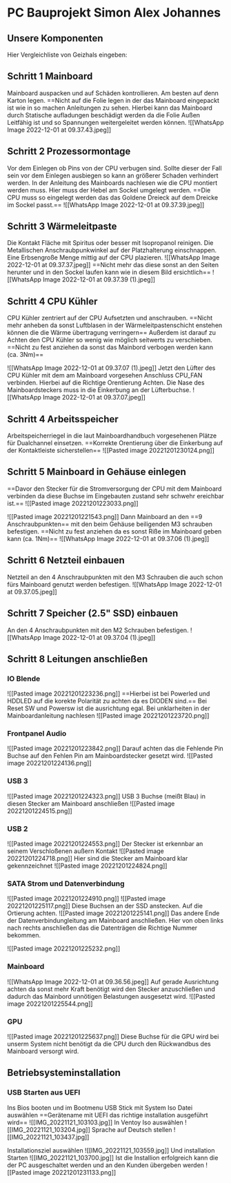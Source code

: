 # PC Bauprojekt Simon Alex Johannes

## Unsere Komponenten
Hier Vergleichliste von Geizhals eingeben:

## Schritt 1 Mainboard
Mainboard auspacken und auf Schäden kontrollieren. Am besten auf denn Karton legen. ==Nicht auf die Folie legen in der das Mainboard eingepackt ist wie in so machen Anleitungen zu sehen. Hierbei kann das Mainboard durch Statische aufladungen beschädigt werden da die Folie Außen Leitfähig ist und so Spannungen weitergeleitet werden können.
![[WhatsApp Image 2022-12-01 at 09.37.43.jpeg]]

## Schritt 2 Prozessormontage
Vor dem Einlegen ob Pins von der CPU verbugen sind. Sollte dieser der Fall sein vor dem Einlegen ausbiegen so kann an größerer Schaden verhindert werden.
In der Anleitung des Mainboards nachlesen wie die CPU montiert werden muss. Hier muss der Hebel am Sockel umgelegt werden. ==Die CPU muss so eingelegt werden das das Goldene Dreieck auf dem Dreicke im Sockel passt.== 
![[WhatsApp Image 2022-12-01 at 09.37.39.jpeg]]

## Schritt 3 Wärmeleitpaste
Die Kontakt Fläche mit Spiritus oder besser mit Isopropanol reinigen. Die Metallischen Anschraubpunkwinkel auf der Platzhalterung einschnappen. 
Eine Erbsengroße Menge mittig auf der CPU plazieren. ![[WhatsApp Image 2022-12-01 at 09.37.37.jpeg]]
==Nicht mehr das diese sonst an den Seiten herunter und in den Sockel laufen kann wie in diesem Bild ersichtlich==
![[WhatsApp Image 2022-12-01 at 09.37.39 (1).jpeg]]
## Schritt 4 CPU Kühler
CPU Kühler zentriert auf der CPU Aufsetzten und anschrauben. ==Nicht mehr anheben da sonst Luftblasen in der Wärmeleitpastenschicht enstehen können die die Wärme übertragung verringern== Außerdem ist darauf zu Achten den CPU Kühler so wenig wie möglich seitwerts zu verschieben.
==Nicht zu fest anziehen da sonst das Mainbord verbogen werden kann (ca. 3Nm)==

![[WhatsApp Image 2022-12-01 at 09.37.07 (1).jpeg]]
Jetzt den Lüfter des CPU Kühler mit dem am Mainboard vorgesehen Anschluss CPU_FAN verbinden. Hierbei auf die Richtige Orentierung Achten. Die Nase des Mainboardsteckers muss in die Einkerbung an der Lüfterbuchse. ![[WhatsApp Image 2022-12-01 at 09.37.07.jpeg]]

## Schritt 4 Arbeitsspeicher
Arbeitspeicherriegel in die laut Mainboardhandbuch vorgesehenen Plätze für Dualchannel einsetzen. ==Korrekte Orentierung über die Einkerbung auf der Kontaktleiste sicherstellen==
![[Pasted image 20221201230124.png]]


## Schritt 5 Mainboard in Gehäuse einlegen
==Davor den Stecker für die Stromversorgung der CPU mit dem Mainboard verbinden da diese Buchse im Eingebauten zustand sehr schwehr ereichbar ist.== 
![[Pasted image 20221201223033.png]]

![[Pasted image 20221201221543.png]]
Dann Mainboard an den ==9 Anschraubpunkten== mit den beim Gehäuse beiligenden M3 schrauben befestigen. ==Nicht zu fest anziehen da es sonst Riße im Mainboard geben kann (ca. 1Nm)==
![[WhatsApp Image 2022-12-01 at 09.37.06 (1).jpeg]]

## Schritt 6 Netzteil einbauen
Netzteil an den 4 Anschraubpunkten mit den M3 Schrauben die auch schon fürs Mainboard genutzt werden befestigen.
![[WhatsApp Image 2022-12-01 at 09.37.05.jpeg]]

## Schritt 7 Speicher (2.5" SSD) einbauen
An den 4 Anschraubpunkten mit den M2 Schrauben befestigen.
![[WhatsApp Image 2022-12-01 at 09.37.04 (1).jpeg]]
## Schritt 8 Leitungen anschließen
### IO Blende
![[Pasted image 20221201223236.png]]
==Hierbei ist bei Powerled und HDDLED auf die korekte Polarität zu achten da es DIODEN sind.==
Bei Reset SW und Powersw ist die ausrichtung egal. Bei unklarheiten in der Mainboardanleitung nachlesen
![[Pasted image 20221201223720.png]]
### Frontpanel Audio
![[Pasted image 20221201223842.png]]
Darauf achten das die Fehlende Pin Buchse auf den Fehlen Pin am Mainboardstecker gesetzt wird.
![[Pasted image 20221201224136.png]]
### USB 3
![[Pasted image 20221201224323.png]]
USB 3 Buchse (meißt Blau) in diesen Stecker am Mainboard anschließen
![[Pasted image 20221201224515.png]]
### USB 2
![[Pasted image 20221201224553.png]]
Der Stecker ist erkennbar an seinem Verschloßenen außern Kontakt
![[Pasted image 20221201224718.png]]
Hier sind die Stecker am Mainboard klar gekennzeichnet
![[Pasted image 20221201224824.png]]
### SATA Strom und Datenverbindung
![[Pasted image 20221201224910.png]]
![[Pasted image 20221201225117.png]]
Diese Buchsen an der SSD anstecken. Auf die Ortierung achten.
![[Pasted image 20221201225141.png]]
Das andere Ende der Datenverbindungleitung am Mainboard anschließen.
Hier von oben links nach rechts anschließen das die Datenträgen die Richtige Nummer bekommen.

![[Pasted image 20221201225232.png]]
### Mainboard
![[WhatsApp Image 2022-12-01 at 09.36.56.jpeg]]
Auf gerade Ausrichtung achten da sonst mehr Kraft benötigt wird den Stecker anzuschließen und dadurch das Mainbord unnötigen Belastungen ausgesetzt wird.
![[Pasted image 20221201225544.png]]
### GPU
![[Pasted image 20221201225637.png]]
Diese Buchse für die GPU wird bei unserm System nicht benötigt da die CPU durch den Rückwandbus des Mainboard versorgt wird.


## Betriebsysteminstallation
### USB Starten aus UEFI
Ins Bios booten und im Bootmenu USB Stick mit System Iso Datei auswählen ==Gerätename mit UEFI das richtige installation ausgeführt wird==
![[IMG_20221121_103103.jpg]]
In Ventoy Iso auswählen
![[IMG_20221121_103204.jpg]]
Sprache auf Deutsch stellen
![[IMG_20221121_103437.jpg]]

Installationsziel auswählen
![[IMG_20221121_103559.jpg]]
Und installation Starten
![[IMG_20221121_103700.jpg]]
Ist die Installion erfolgreich kann die der PC ausgeschaltet werden und an den Kunden übergeben werden
![[Pasted image 20221201231133.png]]
